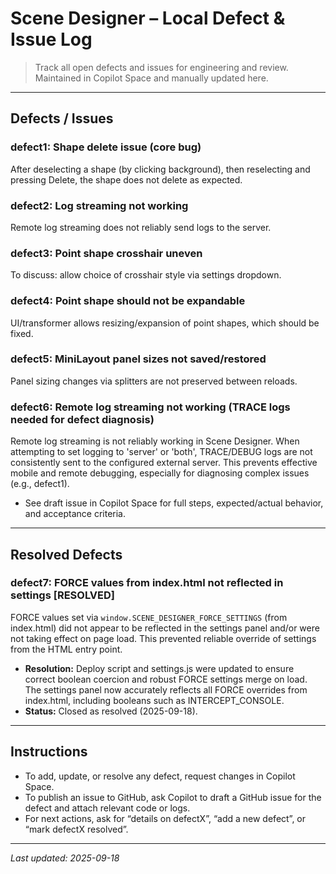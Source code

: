 # Scene Designer – Local Defect & Issue Log

> Track all open defects and issues for engineering and review.  
> Maintained in Copilot Space and manually updated here.

---

## Defects / Issues

### defect1: Shape delete issue (core bug)
After deselecting a shape (by clicking background), then reselecting and pressing Delete, the shape does not delete as expected.

### defect2: Log streaming not working
Remote log streaming does not reliably send logs to the server.

### defect3: Point shape crosshair uneven
To discuss: allow choice of crosshair style via settings dropdown.

### defect4: Point shape should not be expandable
UI/transformer allows resizing/expansion of point shapes, which should be fixed.

### defect5: MiniLayout panel sizes not saved/restored
Panel sizing changes via splitters are not preserved between reloads.

### defect6: Remote log streaming not working (TRACE logs needed for defect diagnosis)
Remote log streaming is not reliably working in Scene Designer. When attempting to set logging to 'server' or 'both', TRACE/DEBUG logs are not consistently sent to the configured external server. This prevents effective mobile and remote debugging, especially for diagnosing complex issues (e.g., defect1).
- See draft issue in Copilot Space for full steps, expected/actual behavior, and acceptance criteria.

---

## Resolved Defects

### defect7: FORCE values from index.html not reflected in settings **[RESOLVED]**
FORCE values set via `window.SCENE_DESIGNER_FORCE_SETTINGS` (from index.html) did not appear to be reflected in the settings panel and/or were not taking effect on page load. This prevented reliable override of settings from the HTML entry point.
- **Resolution:** Deploy script and settings.js were updated to ensure correct boolean coercion and robust FORCE settings merge on load. The settings panel now accurately reflects all FORCE overrides from index.html, including booleans such as INTERCEPT_CONSOLE.
- **Status:** Closed as resolved (2025-09-18).

---

## Instructions

- To add, update, or resolve any defect, request changes in Copilot Space.
- To publish an issue to GitHub, ask Copilot to draft a GitHub issue for the defect and attach relevant code or logs.
- For next actions, ask for “details on defectX”, “add a new defect”, or “mark defectX resolved”.

---

*Last updated: 2025-09-18*
